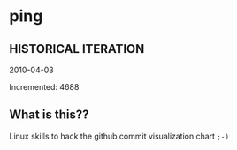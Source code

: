 # ping

## HISTORICAL ITERATION
2010-04-03

Incremented: 4688

## What is this?? 
Linux skills to hack the github commit visualization chart `;-)`
